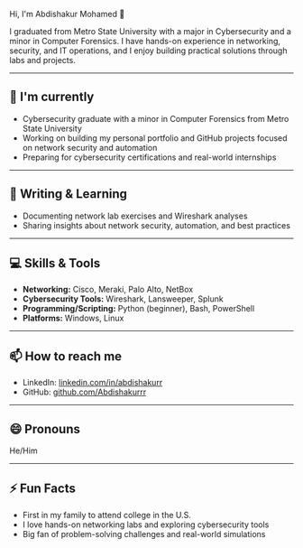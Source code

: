 Hi, I'm Abdishakur Mohamed 👋

I graduated from Metro State University with a major in Cybersecurity and a minor in Computer Forensics. I have hands-on experience in networking, security, and IT operations, and I enjoy building practical solutions through labs and projects.


---

## 🔭 I'm currently
- Cybersecurity graduate with a minor in Computer Forensics from Metro State University
- Working on building my personal portfolio and GitHub projects focused on network security and automation  
- Preparing for cybersecurity certifications and real-world internships

---

## 📝 Writing & Learning
- Documenting network lab exercises and Wireshark analyses  
- Sharing insights about network security, automation, and best practices  

---

## 💻 Skills & Tools
- **Networking:** Cisco, Meraki, Palo Alto, NetBox  
- **Cybersecurity Tools:** Wireshark, Lansweeper, Splunk  
- **Programming/Scripting:** Python (beginner), Bash, PowerShell  
- **Platforms:** Windows, Linux  

---



## 📫 How to reach me 
- LinkedIn: [linkedin.com/in/abdishakurr](https://linkedin.com/in/abdishakurr/)  
- GitHub: [github.com/Abdishakurrr](https://github.com/Abdishakurrr)  

---

## 😄 Pronouns
He/Him  

---

## ⚡ Fun Facts
- First in my family to attend college in the U.S.  
- I love hands-on networking labs and exploring cybersecurity tools  
- Big fan of problem-solving challenges and real-world simulations
